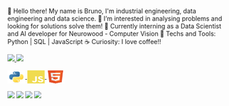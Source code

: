 👋 Hello there! My name is Bruno, I'm industrial engineering, data engineering and data science.
👀 I’m interested in analysing problems and looking for solutions solve them!
🔭 Currently interning as a Data Scientist and AI developer for Neurowood - Computer Vision
🔧 Techs and Tools: Python | SQL | JavaScript
☕ Curiosity: I love coffee!!

<div>
  <a href="https://github.com/brunodleite">
  <img height="180em" src="https://github-readme-stats.vercel.app/api?username=brunodleite&show_icons=true&theme=dark&include_all_commits=true&count_private=true"/>
  <img height="180em" src="https://github-readme-stats.vercel.app/api/top-langs/?username=brunodleite&layout=compact&langs_count=7&theme=dark"/>
</div>
  
<div style="display: inline_block"><br>
  <img align="center" alt="BrunoPython" height="30" width="40" src="https://raw.githubusercontent.com/devicons/devicon/master/icons/python/python-original.svg">
  <img align="center" alt="Bruno-Js" height="30" width="40" src="https://raw.githubusercontent.com/devicons/devicon/master/icons/javascript/javascript-plain.svg">
  <img align="center" alt="Bruno-HTML" height="30" width="40" src="https://raw.githubusercontent.com/devicons/devicon/master/icons/html5/html5-original.svg">
</div>

<html>
  <br>
  </html>  
  
<div>
  <a href="https://www.linkedin.com/in/brunodsleite/" target="_blank"><img src="https://img.shields.io/badge/-LinkedIn-%230077B5?style=for-the-badge&logo=linkedin&logoColor=white" target="_blank"></a>   
  <a href = "mailto:blleite03@gmail.com"><img src="https://img.shields.io/badge/Gmail-D14836?style=for-the-badge&logo=gmail&logoColor=white" target="_blank"></a>
  <a href="https://www.instagram.com/_brunodleite/" target="_blank"><img src="https://img.shields.io/badge/-Instagram-%23E4405F?style=for-the-badge&logo=instagram&logoColor=white" target="_blank"></a>
  <a href="https://medium.com/@bruno-d-leite" target="_blank"><img src="https://img.shields.io/badge/Medium-12100E?style=for-the-badge&logo=medium&logoColor=white" target="_blank"></a>
</div>
 
